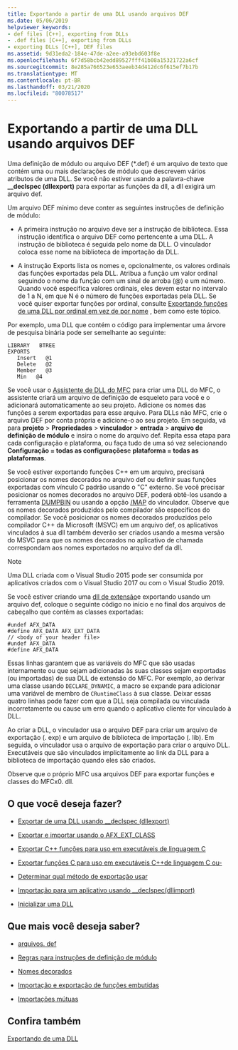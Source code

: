 ```yaml
---
title: Exportando a partir de uma DLL usando arquivos DEF
ms.date: 05/06/2019
helpviewer_keywords:
- def files [C++], exporting from DLLs
- .def files [C++], exporting from DLLs
- exporting DLLs [C++], DEF files
ms.assetid: 9d31eda2-184e-47de-a2ee-a93ebd603f8e
ms.openlocfilehash: 6f7d58bcb42edd89527fff41b08a15321722a6cf
ms.sourcegitcommit: 8e285a766523e653aeeb34d412dc6f615ef7b17b
ms.translationtype: MT
ms.contentlocale: pt-BR
ms.lasthandoff: 03/21/2020
ms.locfileid: "80078517"
---
```

# <a name="exporting-from-a-dll-using-def-files"></a>Exportando a partir de uma DLL usando arquivos DEF

Uma definição de módulo ou arquivo DEF (*.def) é um arquivo de texto que contém uma ou mais declarações de módulo que descrevem vários atributos de uma DLL. Se você não estiver usando a palavra-chave **__declspec (dllexport)** para exportar as funções da dll, a dll exigirá um arquivo def.

Um arquivo DEF mínimo deve conter as seguintes instruções de definição de módulo:

- A primeira instrução no arquivo deve ser a instrução de biblioteca. Essa instrução identifica o arquivo DEF como pertencente a uma DLL. A instrução de biblioteca é seguida pelo nome da DLL. O vinculador coloca esse nome na biblioteca de importação da DLL.

- A instrução Exports lista os nomes e, opcionalmente, os valores ordinais das funções exportadas pela DLL. Atribua a função um valor ordinal seguindo o nome da função com um sinal de arroba (@) e um número. Quando você especifica valores ordinais, eles devem estar no intervalo de 1 a N, em que N é o número de funções exportadas pela DLL. Se você quiser exportar funções por ordinal, consulte [Exportando funções de uma DLL por ordinal em vez de por nome](exporting-functions-from-a-dll-by-ordinal-rather-than-by-name.md) , bem como este tópico.

Por exemplo, uma DLL que contém o código para implementar uma árvore de pesquisa binária pode ser semelhante ao seguinte:

```
LIBRARY   BTREE
EXPORTS
   Insert   @1
   Delete   @2
   Member   @3
   Min   @4
```

Se você usar o [Assistente de DLL do MFC](../mfc/reference/mfc-dll-wizard.md) para criar uma DLL do MFC, o assistente criará um arquivo de definição de esqueleto para você e o adicionará automaticamente ao seu projeto. Adicione os nomes das funções a serem exportadas para esse arquivo. Para DLLs não MFC, crie o arquivo DEF por conta própria e adicione-o ao seu projeto. Em seguida, vá para **projeto** > **Propriedades** > **vinculador** > **entrada** > **arquivo de definição de módulo** e insira o nome do arquivo def. Repita essa etapa para cada configuração e plataforma, ou faça tudo de uma só vez selecionando **Configuração = todas as configurações**e **plataforma = todas as plataformas**.

Se você estiver exportando funções C++ em um arquivo, precisará posicionar os nomes decorados no arquivo def ou definir suas funções exportadas com vínculo C padrão usando o "C" externo. Se você precisar posicionar os nomes decorados no arquivo DEF, poderá obtê-los usando a ferramenta [DUMPBIN](../build/reference/dumpbin-reference.md) ou usando a opção [/MAP](../build/reference/map-generate-mapfile.md) do vinculador. Observe que os nomes decorados produzidos pelo compilador são específicos do compilador. Se você posicionar os nomes decorados produzidos pelo compilador C++ da Microsoft (MSVC) em um arquivo def, os aplicativos vinculados à sua dll também deverão ser criados usando a mesma versão do MSVC para que os nomes decorados no aplicativo de chamada correspondam aos nomes exportados no arquivo def da dll.

> [!NOTE]
> Uma DLL criada com o Visual Studio 2015 pode ser consumida por aplicativos criados com o Visual Studio 2017 ou com o Visual Studio 2019.

Se você estiver criando uma [dll de extensão](../build/extension-dlls-overview.md)e exportando usando um arquivo def, coloque o seguinte código no início e no final dos arquivos de cabeçalho que contêm as classes exportadas:

```
#undef AFX_DATA
#define AFX_DATA AFX_EXT_DATA
// <body of your header file>
#undef AFX_DATA
#define AFX_DATA
```

Essas linhas garantem que as variáveis do MFC que são usadas internamente ou que sejam adicionadas às suas classes sejam exportadas (ou importadas) de sua DLL de extensão do MFC. Por exemplo, ao derivar uma classe usando `DECLARE_DYNAMIC`, a macro se expande para adicionar uma variável de membro de `CRuntimeClass` à sua classe. Deixar essas quatro linhas pode fazer com que a DLL seja compilada ou vinculada incorretamente ou cause um erro quando o aplicativo cliente for vinculado à DLL.

Ao criar a DLL, o vinculador usa o arquivo DEF para criar um arquivo de exportação (. exp) e um arquivo de biblioteca de importação (. lib). Em seguida, o vinculador usa o arquivo de exportação para criar o arquivo DLL. Executáveis que são vinculados implicitamente ao link da DLL para a biblioteca de importação quando eles são criados.

Observe que o próprio MFC usa arquivos DEF para exportar funções e classes do MFCx0. dll.

## <a name="what-do-you-want-to-do"></a>O que você deseja fazer?

- [Exportar de uma DLL usando __declspec (dllexport)](exporting-from-a-dll-using-declspec-dllexport.md)

- [Exportar e importar usando o AFX_EXT_CLASS](exporting-and-importing-using-afx-ext-class.md)

- [Exportar C++ funções para uso em executáveis de linguagem C](exporting-cpp-functions-for-use-in-c-language-executables.md)

- [Exportar funções C para uso em executáveis C++de linguagem C ou-](exporting-c-functions-for-use-in-c-or-cpp-language-executables.md)

- [Determinar qual método de exportação usar](determining-which-exporting-method-to-use.md)

- [Importação para um aplicativo usando __declspec(dllimport)](importing-into-an-application-using-declspec-dllimport.md)

- [Inicializar uma DLL](run-time-library-behavior.md#initializing-a-dll)

## <a name="what-do-you-want-to-know-more-about"></a>Que mais você deseja saber?

- [arquivos. def](reference/module-definition-dot-def-files.md)

- [Regras para instruções de definição de módulo](reference/rules-for-module-definition-statements.md)

- [Nomes decorados](reference/decorated-names.md)

- [Importação e exportação de funções embutidas](importing-and-exporting-inline-functions.md)

- [Importações mútuas](mutual-imports.md)

## <a name="see-also"></a>Confira também

[Exportando de uma DLL](exporting-from-a-dll.md)
